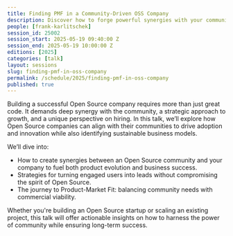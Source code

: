 ```yaml
---
title: Finding PMF in a Community-Driven OSS Company
description: Discover how to forge powerful synergies with your community to build a sustainable OSS business.
people: [frank-karlitschek]
session_id: 25002
session_start: 2025-05-19 09:40:00 Z
session_end: 2025-05-19 10:00:00 Z
editions: [2025]
categories: [talk]
layout: sessions
slug: finding-pmf-in-oss-company
permalink: /schedule/2025/finding-pmf-in-oss-company
published: true
---
```


Building a successful Open Source company requires more than just great code. It demands deep synergy with the 
community, a strategic approach to growth, and a unique perspective on hiring. In this talk, we’ll explore how Open 
Source companies can align with their communities to drive adoption and innovation while also identifying sustainable 
business models.

We’ll dive into:
- How to create synergies between an Open Source community and your company to fuel both product evolution and business success.
- Strategies for turning engaged users into leads without compromising the spirit of Open Source.
- The journey to Product-Market Fit: balancing community needs with commercial viability.

Whether you're building an Open Source startup or scaling an existing project, this talk will offer actionable 
insights on how to harness the power of community while ensuring long-term success.
